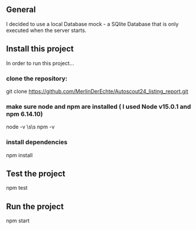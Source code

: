 ## General

I decided to use a local Database mock - a SQlite Database that is only executed when the server starts.

## Install this project
In order to run this project...
###  clone the repository: 
git clone https://github.com/MerlinDerEchte/Autoscout24_listing_report.git

### make sure node and npm are installed ( I used Node v15.0.1 and npm 6.14.10)
node -v \s\s
npm -v 

### install dependencies
npm install

## Test the project
npm test

## Run the project
npm start
